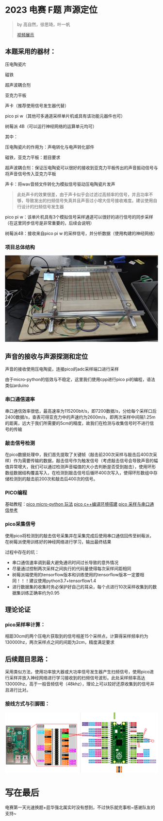 # 2023 电赛 F题 声源定位

> by 高自然，徐思琦，叶一帆
> 
> [视频展示](https://www.bilibili.com/video/BV1sp4y1J7xi)

## 本题采用的器材：

压电陶瓷片

磁铁

超声波耦合剂

亚克力平板

声卡（推荐使用信号发生器代替）

pico pi w（其他可多通道采样单片机或具有该功能元器件也可）

树莓派 4B（可以运行神经网络的运算单元均可）



其中：

压电陶瓷片的作用为：声电转化与电声转化部件

磁铁，亚克力平板：题目要求

超声波耦合剂：保证压电陶瓷可以很好的接收到亚克力平板传出的声音振动信号与将声音信号传入亚克力平板

声卡：将wav音频文件转化为模拟信号驱动压电陶瓷片发声

> 此处声卡的效果很差，由于声卡似乎会过滤过高频率的信号，并且功率不够，导致发出的扫频信号失真并且声音过小增大信号接收难度。建议使用自行设计的扫频信号发生器

pico pi w：该单片机具有3个模拟信号采样通道可以很好的进行信号的同步采样（在这里同步信号是非常重要的，后续会说明）

树莓派4B：接收来自pico pi w 的采样信号，并分析数据（使用构建的神经网络）

### 项目总体结构

![image-20230813205352340](Readme.assets/works.png)

## 声音的接收与声源探测和定位

声音的接收使用压电陶瓷，连接pico的adc采样端口进行采样

由于micro-python的低效与不稳定，这里我们使用cpp进行pico pi的编程，语法类似arduino

### 串口通信速率

串口通信效率很低，最高速率为115200bit/s，即7200数据/s，分给每个采样口后2400数据/s，查表可得亚克力中的声速约为2600m/s，即两次采样中间隔1.25m的距离，远大于我们所需要的5cm的精度，故我们在检测与收集信号时不进行信号的传输

### 敲击信号检测

在pico数据处理中，我们首先提取了关键帧（敲击前200次采样与敲击后400次采样）作为需要传输的数据，敲击信号作为触发信号（考虑敲击信号会导致声音的幅值异常增大，我们可以通过检测声音幅值的大小去判断是否受到敲击），使用环形数组数据结构覆盖写入，在检测到敲击信号后循环400次写入，使得环形数组中存储检测到的敲击前200次和敲击后400次的信号。

### PICO编程

基础教程：[pico micro-python 玩法](http://92maker.com/?p=1017) [pico c++编译环境搭建](https://blog.csdn.net/lv__you/article/details/121942720) [pico 采样与串口通信参考](https://zhuanlan.zhihu.com/p/391731291)

### pico采集信号

使用pico将检测到的敲击信号采集并在采集完成后使用串口通信回传至树莓派，在树莓派使用训练好的神经网络进行学习，输出最终结果

过程中存在的坑：

- 串口通信速率调到最大避免通讯时间过长导致的意外情况
- 尽量通过控制两次采样之间执行的代码量使得每次采样间距相同
- 树莓派端使用的tensorflow版本和训练使用的tensorflow版本一定要相同！！！建议使用python3.7+tensorflow1.4
- 进行数据集的收集时务必保护好自己的耳朵，每个点进行10次采样收集到的数据集训练正确率约为0.95



## 理论论证

### pico采样率计算：

相距30cm的两个压电片获取到的信号相差15个采样点，计算得采样频率约为130000hz，两次采样点之间的间距为2cm，精度满足要求

## 后续题目思路：

采用类似方法，使用功率放大器或大功率信号发生器产生扫频信号，使用pico进行采样并放入神经网络进行学习接收到的扫频信号波形。此处采样频率高达130000hz，高于一般音频信号（48khz），理论上可以较好还原收集到的信号并且进行比对。

### 接线方式与引脚图：

![pin-photo](Readme.assets/pin-photo.png)

# 写在最后

电赛第一天光速换题+逛华强北属实时没有想到，不过快乐就完事啦\~感谢队友的支持~
